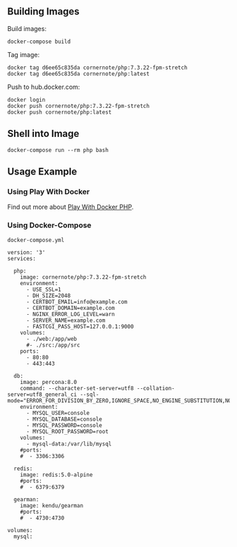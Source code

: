 ## Building Images

Build images:

```
docker-compose build
```

Tag image:

```
docker tag d6ee65c835da cornernote/php:7.3.22-fpm-stretch
docker tag d6ee65c835da cornernote/php:latest
```

Push to hub.docker.com:

```
docker login
docker push cornernote/php:7.3.22-fpm-stretch
docker push cornernote/php:latest
```

## Shell into Image

```
docker-compose run --rm php bash
```


## Usage Example

### Using Play With Docker

Find out more about [Play With Docker PHP](https://gist.github.com/cornernote/f3b6c62e76500afd26454e15c6d18d7e).

### Using Docker-Compose

`docker-compose.yml`

```
version: '3'
services:

  php:
    image: cornernote/php:7.3.22-fpm-stretch
    environment:
      - USE_SSL=1
      - DH_SIZE=2048
      - CERTBOT_EMAIL=info@example.com
      - CERTBOT_DOMAIN=example.com
      - NGINX_ERROR_LOG_LEVEL=warn
      - SERVER_NAME=example.com
      - FASTCGI_PASS_HOST=127.0.0.1:9000
    volumes:
      - ./web:/app/web
      #- ./src:/app/src
    ports:
      - 80:80
      - 443:443

  db:
    image: percona:8.0
    command: --character-set-server=utf8 --collation-server=utf8_general_ci --sql-mode="ERROR_FOR_DIVISION_BY_ZERO,IGNORE_SPACE,NO_ENGINE_SUBSTITUTION,NO_ZERO_DATE,NO_ZERO_IN_DATE,PIPES_AS_CONCAT,REAL_AS_FLOAT"
    environment:
      - MYSQL_USER=console
      - MYSQL_DATABASE=console
      - MYSQL_PASSWORD=console
      - MYSQL_ROOT_PASSWORD=root
    volumes:
      - mysql-data:/var/lib/mysql
    #ports:
    #  - 3306:3306

  redis:
    image: redis:5.0-alpine
    #ports:
    #  - 6379:6379

  gearman:
    image: kendu/gearman
    #ports:
    #  - 4730:4730
    
volumes:
  mysql:
  
```

